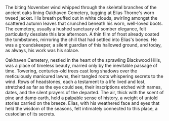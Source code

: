 The biting November wind whipped through the skeletal branches of the ancient oaks lining Oakhaven Cemetery, tugging at Elias Thorne's worn tweed jacket.  His breath puffed out in white clouds, swirling amongst the scattered autumn leaves that crunched beneath his worn, well-loved boots.  The cemetery, usually a hushed sanctuary of somber elegance, felt particularly desolate this late afternoon.  A thin film of frost already coated the tombstones, mirroring the chill that had settled into Elias's bones.  He was a groundskeeper, a silent guardian of this hallowed ground, and today, as always, his work was his solace.

Oakhaven Cemetery, nestled in the heart of the sprawling Blackwood Hills, was a place of timeless beauty, marred only by the inevitable passage of time.  Towering, centuries-old trees cast long shadows over the meticulously manicured lawns, their tangled roots whispering secrets to the wind.  Rows of headstones, each a testament to a life lived and lost, stretched as far as the eye could see, their inscriptions etched with names, dates, and the silent prayers of the departed.  The air, thick with the scent of pine and damp earth, held a palpable sense of history, a weight of untold stories carried on the breeze.  Elias, with his weathered face and eyes that held the wisdom of the seasons, felt intimately connected to this place, a custodian of its secrets.
